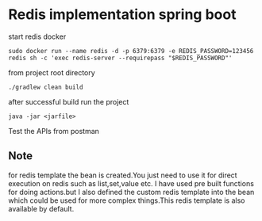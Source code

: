 # Redis implementation spring boot

start redis docker

```
sudo docker run --name redis -d -p 6379:6379 -e REDIS_PASSWORD=123456 redis sh -c 'exec redis-server --requirepass "$REDIS_PASSWORD"'

```

from project root directory

```
./gradlew clean build

```
after successful build run the project

```
java -jar <jarfile>

```

Test the APIs from postman

## Note
for redis template the bean is created.You just need to use it for direct execution on redis such as list,set,value etc.
I have used pre built functions for doing actions.but I also defined the custom redis template into the bean which could be used for more complex things.This redis template is also available by default.
